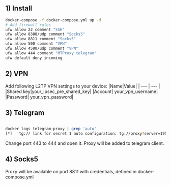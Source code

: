 
## 1) Install
```bash
docker-compose -f docker-compose.yml up -d
# Add firewall rules
ufw allow 22 comment "SSH"
ufw allow 8388/udp comment "Socks5"
ufw allow 8811 comment "Socks5"
ufw allow 500 comment "VPN"
ufw allow 4500/udp comment "VPN"
ufw allow 444 comment "MTProxy telegram"
ufw default deny incoming
```

## 2) VPN
Add following L2TP VPN settings to your device:
|Name|Value|
| --- | --- |
|Shared key|your_ipsec_pre_shared_key|
|Account| your_vpn_username|
|Password| your_vpn_password|

## 3) Telegram
```bash

docker logs telegram-proxy | grep 'auto'
[*]   tg:// link for secret 1 auto configuration: tg://proxy?server=195.234.32.123&port=443&secret=xxxxxxxxxxxxxxxxxxx
```

Change port 443 to 444 and open it. Proxy will be added to telegram client.

## 4) Socks5
Proxy will be available on port 8811 with credentials, defined in docker-compose.yml